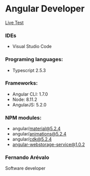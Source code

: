 # Angular Developer
<a target="_blank" href="https://test-fe.herokuapp.com/">Live Test</a>

### IDEs 
- Visual Studio Code

### Programing languages: 
- Typescript 2.5.3

### Frameworks: 
- Angular CLI: 1.7.0
- Node: 8.11.2
- AngularJS: 5.2.0

### NPM modules: 
- angular/material@5.2.4
- angular/animations@5.2.4
- angular/cdk@5.2.4
- angular-webstorage-service@1.0.2


### Fernando Arévalo
Software developer
